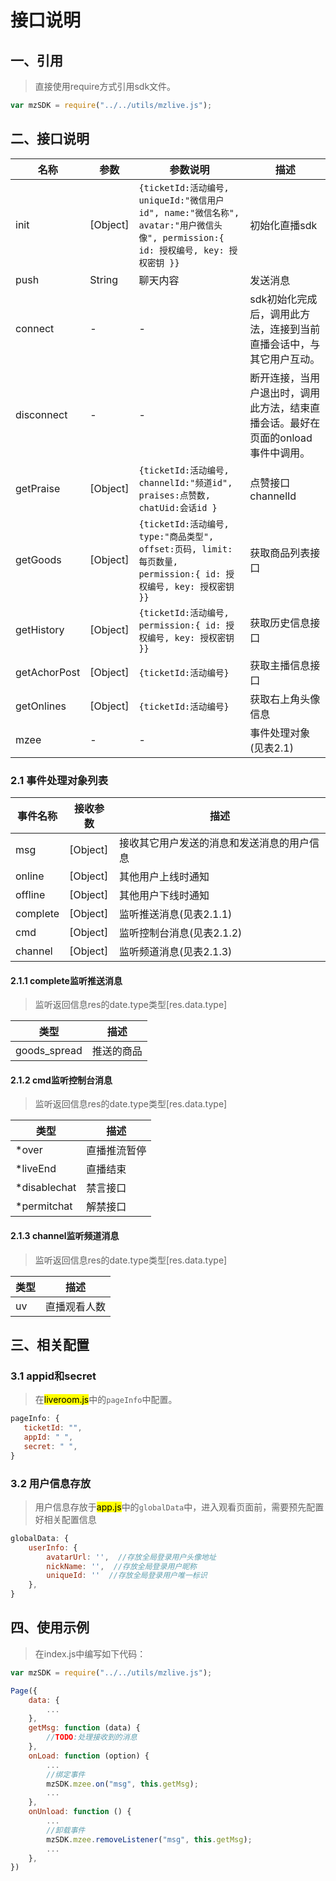 ﻿# 接口说明

## 一、引用

> 直接使用require方式引用sdk文件。

```javascript
var mzSDK = require("../../utils/mzlive.js");
```

## 二、接口说明
名称|参数|参数说明|描述
--|--|--|--
init|[Object]|```{ticketId:活动编号, uniqueId:"微信用户id", name:"微信名称", avatar:"用户微信头像", permission:{ id: 授权编号, key: 授权密钥 }}```|初始化直播sdk
push|String|聊天内容|发送消息
connect|-|-|sdk初始化完成后，调用此方法，连接到当前直播会话中，与其它用户互动。
disconnect|-|-|断开连接，当用户退出时，调用此方法，结束直播会话。最好在页面的onload事件中调用。
getPraise|[Object]|```{ticketId:活动编号, channelId:"频道id", praises:点赞数, chatUid:会话id }```|点赞接口channelId|
getGoods|[Object]|```{ticketId:活动编号, type:"商品类型", offset:页码, limit:每页数量,  permission:{ id: 授权编号, key: 授权密钥 }}```|获取商品列表接口
getHistory|[Object]|```{ticketId:活动编号,  permission:{ id: 授权编号, key: 授权密钥 }}```|获取历史信息接口
getAchorPost|[Object]|```{ticketId:活动编号}```|获取主播信息接口
getOnlines|[Object]|`{ticketId:活动编号}`|获取右上角头像信息
mzee|-|-|事件处理对象(见表2.1)

### 2.1 事件处理对象列表
事件名称|接收参数|描述
--|--|--
msg|[Object]|接收其它用户发送的消息和发送消息的用户信息
online|[Object]|其他用户上线时通知
offline|[Object]|其他用户下线时通知
complete|[Object]|监听推送消息(见表2.1.1)
cmd|[Object]|监听控制台消息(见表2.1.2)
channel|[Object]|监听频道消息(见表2.1.3)

#### 2.1.1 complete监听推送消息

> 监听返回信息res的date.type类型[res.data.type]

类型|描述
--|--
goods_spread|推送的商品

#### 2.1.2 cmd监听控制台消息

> 监听返回信息res的date.type类型[res.data.type]

类型|描述
--|--
*over|直播推流暂停
*liveEnd|直播结束
*disablechat|禁言接口
*permitchat|解禁接口

#### 2.1.3 channel监听频道消息

> 监听返回信息res的date.type类型[res.data.type]

类型|描述
--|--
uv|直播观看人数

## 三、相关配置
### 3.1 appid和secret
> 在<mark>liveroom.js</mark>中的<code>pageInfo</code>中配置。
 ```javascript
pageInfo: {
	ticketId: "",
	appId: " ",
	secret: " ",
}
```
### 3.2 用户信息存放
> 用户信息存放于<mark>app.js</mark>中的<code>globalData</code>中，进入观看页面前，需要预先配置好相关配置信息
```javascript
globalData: {
	userInfo: {
		avatarUrl: '',  //存放全局登录用户头像地址
		nickName: '',  //存放全局登录用户昵称
		uniqueId: ''  //存放全局登录用户唯一标识
	},  
}
```
## 四、使用示例

> 在index.js中编写如下代码：

```javascript
var mzSDK = require("../../utils/mzlive.js");

Page({
    data: {
        ...
    },
    getMsg: function (data) {
        //TODO:处理接收到的消息
    },
    onLoad: function (option) {
        ...
        //绑定事件
        mzSDK.mzee.on("msg", this.getMsg);
        ...
    },
    onUnload: function () {
        ...
        //卸载事件
        mzSDK.mzee.removeListener("msg", this.getMsg);
        ...
    },
})
```

